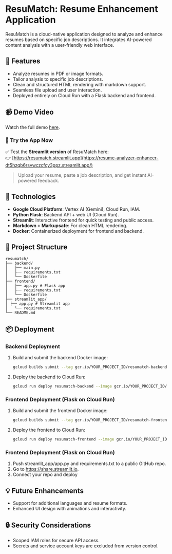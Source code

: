 # ResuMatch: Resume Enhancement Application

ResuMatch is a cloud-native application designed to analyze and enhance resumes based on specific job descriptions. It integrates AI-powered content analysis with a user-friendly web interface.

## 🌟 Features
- Analyze resumes in PDF or image formats.
- Tailor analysis to specific job descriptions.
- Clean and structured HTML rendering with markdown support.
- Seamless file upload and user interaction.
- Deployed entirely on Cloud Run with a Flask backend and frontend.

## 📹 Demo Video
Watch the full demo [here](https://www.youtube.com/watch?v=o00hYlLGNeI).

### 🎯 Try the App Now
✅ Test the **Streamlit version** of ResuMatch here:  
👉 [https://resumatch.streamlit.app](https://resume-analyzer-enhancer-dt5hzqb6rsvwczcfcy3ppz.streamlit.app/)

> Upload your resume, paste a job description, and get instant AI-powered feedback.

## 🚀 Technologies
- **Google Cloud Platform**: Vertex AI (Gemini), Cloud Run, IAM.
- **Python Flask**: Backend API + web UI (Cloud Run).
- **Streamlit**: Interactive frontend for quick testing and public access.
- **Markdown + Markupsafe**: For clean HTML rendering.
- **Docker**: Containerized deployment for frontend and backend.

## 📁 Project Structure
```
resumatch/
├── backend/
│   ├── main.py
│   ├── requirements.txt
│   └── Dockerfile
├── frontend/
│   ├── app.py # Flask app
│   ├── requirements.txt
│   └── Dockerfile
├── streamlit_app/
│ ├── app.py # Streamlit app
│   └── requirements.txt
└── README.md
```

## 📦 Deployment
### Backend Deployment
1. Build and submit the backend Docker image:
   ```bash
   gcloud builds submit --tag gcr.io/YOUR_PROJECT_ID/resumatch-backend
   ```
2. Deploy the backend to Cloud Run:
   ```bash
   gcloud run deploy resumatch-backend --image gcr.io/YOUR_PROJECT_ID/resumatch-backend --platform managed --region YOUR_REGION --allow-unauthenticated
   ```

### Frontend Deployment (Flask on Cloud Run)
1. Build and submit the frontend Docker image:
   ```bash
   gcloud builds submit --tag gcr.io/YOUR_PROJECT_ID/resumatch-frontend
   ```
2. Deploy the frontend to Cloud Run:
   ```bash
   gcloud run deploy resumatch-frontend --image gcr.io/YOUR_PROJECT_ID/resumatch-frontend --platform managed --region YOUR_REGION --allow-unauthenticated
   ```
### Frontend Deployment (Flask on Cloud Run)
1. Push streamlit_app/app.py and requirements.txt to a public GitHub repo.
2. Go to https://share.streamlit.io.
3. Connect your repo and deploy
   
## 💡 Future Enhancements
- Support for additional languages and resume formats.
- Enhanced UI design with animations and interactivity.

## 🔒 Security Considerations
- Scoped IAM roles for secure API access.
- Secrets and service account keys are excluded from version control.
